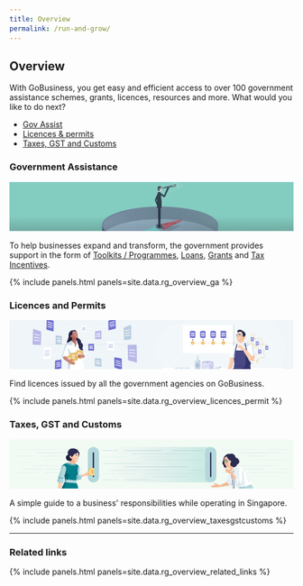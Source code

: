 ```yaml
---
title: Overview
permalink: /run-and-grow/
---
```


## Overview

With GoBusiness, you get easy and efficient access to over 100 government assistance schemes, grants, licences, resources and more. What would you like to do next?

- [Gov Assist](#ga-anchor)
- [Licences & permits](#licence-permit-anchor)
- [Taxes, GST and Customs](#tax-anchor)

<a name="ga-anchor"></a>
### Government Assistance

![Gov Assist](/images/grow/RG-Overview-GovAssist-Banner.png)


To help businesses expand and transform, the government provides support in the form of [Toolkits / Programmes](/gov-assist/toolkits-programmes/), [Loans](/gov-assist/loans/), [Grants](/gov-assist/grants/) and [Tax Incentives](/gov-assist/tax-incentives/).

{% include panels.html panels=site.data.rg_overview_ga %}

<a name="licence-permit-anchor"></a>
### Licences and Permits


![Licences and Permits](/images/grow/RG-Overview-Licensing-Banner.png)

Find licences issued by all the government agencies on GoBusiness.

{% include panels.html panels=site.data.rg_overview_licences_permit %}

<a name="tax-anchor"></a>
### Taxes, GST and Customs


![Taxes GST and Customs](/images/grow/RG-Overview-Taxes-Banner.png)

A simple guide to a business' responsibilities while operating in Singapore.

{% include panels.html panels=site.data.rg_overview_taxesgstcustoms %}

---

### Related links

{% include panels.html panels=site.data.rg_overview_related_links %}

<script src="/jquery/jquery.min.js"></script>
<script src="/jquery/bp-menu-new-tab.js"></script>
